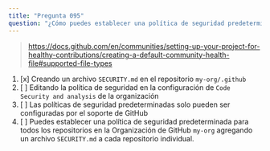 ```yaml
---
title: "Pregunta 095"
question: "¿Cómo puedes establecer una política de seguridad predeterminada para todos los repositorios en la Organización de GitHub `my-org`?"
---
```


> https://docs.github.com/en/communities/setting-up-your-project-for-healthy-contributions/creating-a-default-community-health-file#supported-file-types
1. [x] Creando un archivo `SECURITY.md` en el repositorio `my-org/.github`
1. [ ] Editando la política de seguridad en la configuración de `Code Security and analysis` de la organización
1. [ ] Las políticas de seguridad predeterminadas solo pueden ser configuradas por el soporte de GitHub
1. [ ] Puedes establecer una política de seguridad predeterminada para todos los repositorios en la Organización de GitHub `my-org` agregando un archivo `SECURITY.md` a cada repositorio individual.
